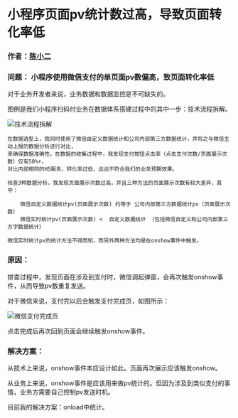 # 小程序页面pv统计数过高，导致页面转化率低

### 作者：[陈小二](https://github.com/chenyaoswu)

### 问题： 小程序使用微信支付的单页面pv数偏高，致页面转化率低

对于业务开发者来说，业务数据和数据监控是不可缺失的。

图例是我们小程序扫码付业务在数据体系搭建过程中的其中一步：技术流程拆解。


![技术流程拆解](https://github.com/find-xcx-bugs/xcx-bugs-list/blob/master/images/3-qrcode.png)


    在数据选型上，我同时使用了微信自定义数据统计和公司内部第三方数据统计，并将之与微信主动上报的数据分析进行对比，
    来确保数据准确性。在数据的收集过程中，我发现支付按钮点击率（点击支付次数/页面展示次数）仅有50%+，
    对比内部相同的H5服务，转化率过低，远远不符合我们的业务预期效果。

    核查3种数据分析，我发现页面展示次数过高，并且三种方法的页面展示次数有较大差异，其中：

        微信自定义数据统计pv(页面展示次数) 约等于 公司内部第三方数据统计pv（页面展示次数）
        微信实时统计pv(页面展示次数) <  自定义数据统计 （包括微信自定义和公司内部第三方字数据统计）

    微信实时统计pv的统计方法不得而知，而另外两种方法均是在onshow事件中触发。

### 原因：
排查过程中，发现页面在涉及到支付时，微信调起弹窗，会再次触发onshow事件，从而导致pv数重复发送。

对于微信来说，支付完以后会触发支付完成页，如图所示：

![微信支付完成页](https://github.com/find-xcx-bugs/xcx-bugs-list/blob/master/images/3-wechat-success.jpeg)

点击完成后再次回到页面会继续触发onshow事件。

### 解决方案：
从技术上来说，onshow事件本应设计如此。页面再次展示应该触发onshow。

从业务上来说，onshow事件是应该用来做pv统计的。但因为涉及到类似支付的事情，业务方需要自己控制pv发送时机。

目前我的解决方案：onload中统计。




